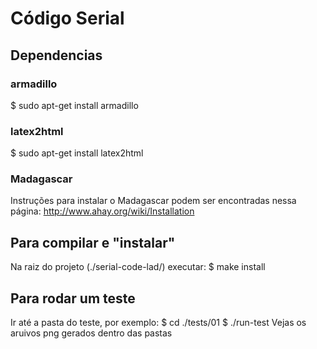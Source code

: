
# Código Serial 

## Dependencias

### armadillo

  $ sudo apt-get install armadillo

### latex2html

  $ sudo apt-get install latex2html

### Madagascar

  Instruções para instalar o Madagascar podem ser encontradas nessa página:
    http://www.ahay.org/wiki/Installation

## Para compilar e "instalar"

  Na raiz do projeto (./serial-code-lad/) executar:
    $ make install

## Para rodar um teste

  Ir até a pasta do teste, por exemplo:
    $ cd ./tests/01
    $ ./run-test
  Vejas os aruivos png gerados dentro das pastas

